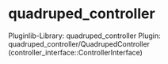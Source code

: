 # quadruped_controller

Pluginlib-Library: quadruped_controller
Plugin: quadruped_controller/QuadrupedController (controller_interface::ControllerInterface)

